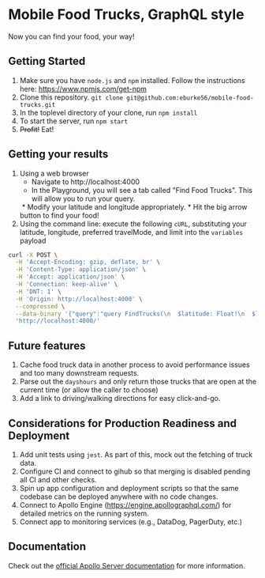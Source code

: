 # Mobile Food Trucks, GraphQL style

Now you can find your food, your way!

## Getting Started

1. Make sure you have `node.js` and `npm` installed. Follow the instructions here: https://www.npmjs.com/get-npm
1. Clone this repository. `git clone git@github.com:eburke56/mobile-food-trucks.git`
1. In the toplevel directory of your clone, run `npm install`
1. To start the server, run `npm start`
1. ~~Profit!~~ Eat!

## Getting your results

1. Using a web browser
   * Navigate to http://localhost:4000
   * In the Playground, you will see a tab called "Find Food Trucks". This will allow you to run your query.
   <image>
   * Modify your latitude and longitude appropriately.
   * Hit the big arrow button to find your food!
1. Using the command line: execute the following `cURL`, substituting your latitude, longitude, preferred travelMode, and limit into the `variables` payload
```bash
curl -X POST \
  -H 'Accept-Encoding: gzip, deflate, br' \
  -H 'Content-Type: application/json' \
  -H 'Accept: application/json' \
  -H 'Connection: keep-alive' \
  -H 'DNT: 1' \
  -H 'Origin: http://localhost:4000' \
  --compressed \
  --data-binary '{"query":"query FindTrucks(\n  $latitude: Float!\n  $longitude: Float!\n  $travelMode: String\n  $limit: Int\n) {\n  findTrucks(\n    latitude: $latitude\n    longitude: $longitude\n    travelMode: $travelMode\n    limit: $limit\n  ) {\n    name\n    address\n    travelDistance\n    travelDuration\n  }\n}","variables":{"latitude":37.77646,"longitude":-122.41645,"travelMode":"driving","limit":5}}' \
  'http://localhost:4000/'
```  

## Future features

1. Cache food truck data in another process to avoid performance issues and too many downstream requests.
1. Parse out the `dayshours` and only return those trucks that are open at the current time (or allow the caller to choose)
1. Add a link to driving/walking directions for easy click-and-go. 

## Considerations for Production Readiness and Deployment

1. Add unit tests using `jest`. As part of this, mock out the fetching of truck data.
1. Configure CI and connect to gihub so that merging is disabled pending all CI and other checks.
1. Spin up app configuration and deployment scripts so that the same codebase can be deployed anywhere with no code changes.
1. Connect to Apollo Engine (https://engine.apollographql.com/) for detailed metrics on the running system.
1. Connect app to monitoring services (e.g., DataDog, PagerDuty, etc.)

## Documentation

Check out the [official Apollo Server documentation](https://www.apollographql.com/docs/apollo-server/v2/) for more information.
